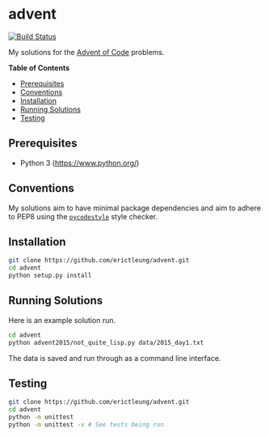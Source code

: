 # advent

[![Build Status](https://travis-ci.org/erictleung/advent.svg?branch=master)](https://travis-ci.org/erictleung/advent)

My solutions for the [Advent of Code](https://adventofcode.com/) problems.

**Table of Contents**

- [Prerequisites](#prerequisites)
- [Conventions](#conventions)
- [Installation](#installation)
- [Running Solutions](#running-solutions)
- [Testing](#testing)

## Prerequisites

- Python 3 (https://www.python.org/)

## Conventions

My solutions aim to have minimal package dependencies and aim to adhere to PEP8
using the [`pycodestyle`](https://github.com/pycqa/pycodestyle) style checker.

## Installation

```bash
git clone https://github.com/erictleung/advent.git
cd advent
python setup.py install
```

## Running Solutions

Here is an example solution run.

```bash
cd advent
python advent2015/not_quite_lisp.py data/2015_day1.txt
```

The data is saved and run through as a command line interface.

## Testing

```bash
git clone https://github.com/erictleung/advent.git
cd advent
python -m unittest
python -m unittest -v # See tests being run
```
